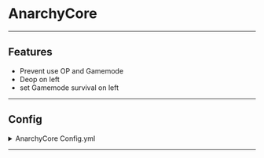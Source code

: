 # AnarchyCore

___
## Features
* Prevent use OP and Gamemode
* Deop on left
* set Gamemode survival on left
___
## Config
<details>
  <summary>AnarchyCore Config.yml</summary>

```yml
##########
# Config #
##########
reload-message: '&f[AnarchyCore] &7- config reloaded!'
########
# Misc #
########
BedCheck:
  have: '&aYou have respawn'
  havent: "&cYou haven't respawn"
##############
# PreventLag #
##############
MiniSuppressor:
  enable: true
  message: "&cYou can't place redstone on the trapdoor"
##################
# Server Protect #
##################
GameModeLeft: true
GameModeProtect:
  enable: true
  kick-message: '&6You have disconnected from the server'
  whitelist:
    - 'sabzip'
OpLeft: true
OpProtect:
  enable: true
  kick-message: '&6You have disconnected from the server'
  whitelist:
    - 'sabzip'
```
</details>

___
